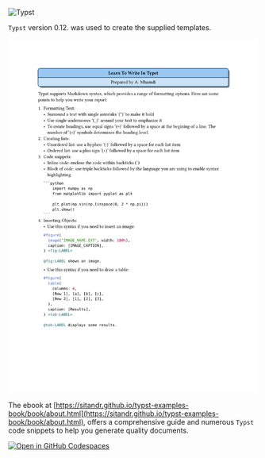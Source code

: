 ![Typst](./typst.svg)

`Typst` version 0.12. was used to create the supplied templates.

![Guide](./Guide.png)

The ebook at [https://sitandr.github.io/typst-examples-book/book/about.html](https://sitandr.github.io/typst-examples-book/book/about.html), offers a comprehensive guide and numerous `Typst` code snippets to help you generate quality documents.

[![Open in GitHub Codespaces](https://github.com/codespaces/badge.svg)](https://github.com/codespaces/new?hide_repo_select=true&ref=main&skip_quickstart=true&machine=standardLinux32gb&repo=882318804&devcontainer_path=.devcontainer%2Fdevcontainer.json&geo=EuropeWest)
